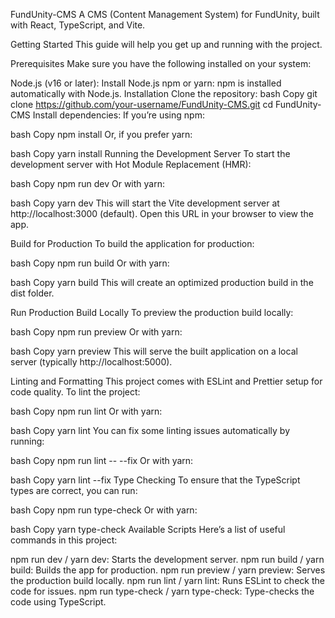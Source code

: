 FundUnity-CMS
A CMS (Content Management System) for FundUnity, built with React, TypeScript, and Vite.

Getting Started
This guide will help you get up and running with the project.

Prerequisites
Make sure you have the following installed on your system:

Node.js (v16 or later): Install Node.js
npm or yarn: npm is installed automatically with Node.js.
Installation
Clone the repository:
bash
Copy
git clone https://github.com/your-username/FundUnity-CMS.git
cd FundUnity-CMS
Install dependencies:
If you’re using npm:

bash
Copy
npm install
Or, if you prefer yarn:

bash
Copy
yarn install
Running the Development Server
To start the development server with Hot Module Replacement (HMR):

bash
Copy
npm run dev
Or with yarn:

bash
Copy
yarn dev
This will start the Vite development server at http://localhost:3000 (default). Open this URL in your browser to view the app.

Build for Production
To build the application for production:

bash
Copy
npm run build
Or with yarn:

bash
Copy
yarn build
This will create an optimized production build in the dist folder.

Run Production Build Locally
To preview the production build locally:

bash
Copy
npm run preview
Or with yarn:

bash
Copy
yarn preview
This will serve the built application on a local server (typically http://localhost:5000).

Linting and Formatting
This project comes with ESLint and Prettier setup for code quality. To lint the project:

bash
Copy
npm run lint
Or with yarn:

bash
Copy
yarn lint
You can fix some linting issues automatically by running:

bash
Copy
npm run lint -- --fix
Or with yarn:

bash
Copy
yarn lint --fix
Type Checking
To ensure that the TypeScript types are correct, you can run:

bash
Copy
npm run type-check
Or with yarn:

bash
Copy
yarn type-check
Available Scripts
Here’s a list of useful commands in this project:

npm run dev / yarn dev: Starts the development server.
npm run build / yarn build: Builds the app for production.
npm run preview / yarn preview: Serves the production build locally.
npm run lint / yarn lint: Runs ESLint to check the code for issues.
npm run type-check / yarn type-check: Type-checks the code using TypeScript.
